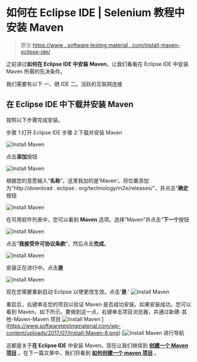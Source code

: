 # 如何在 Eclipse IDE | Selenium 教程中安装 Maven

> 原文:[https://www . software testing material . com/install-maven-eclipse-ide/](https://www.softwaretestingmaterial.com/install-maven-eclipse-ide/)

之前讲过**如何在 Eclipse IDE 中安装 Maven**。让我们看看在 Eclipse IDE 中安装 Maven 所需的先决条件。

我们需要有以下
一、硒 IDE
二。活跃的互联网连接

## 在 Eclipse IDE 中下载并安装 Maven

按照以下步骤完成安装。

步骤 1:打开 Eclipse IDE
步骤 2:下载并安装 Maven

![Install Maven](img/424ac1a2a5f196092d98c99a901464f6.png)

点击**添加**按钮

![Install Maven](img/be2a4eda1cab57a9eeee75db7fe08a35.png)

根据您的意愿输入“**名称**”。这里我加的是‘Maven’。将位置添加为“http://download . eclipse . org/technology/m2e/releases/”，并点击“**确定**按钮

![Install Maven](img/690cccbd7bed97022e4cfce918c16e06.png)

在可用软件列表中，您可以看到 **Maven** 选项。选择“Maven”并点击“**下一个**按钮

![Install Maven](img/7c337f5c557312848f7adfa7410b8b86.png)

点击“**我接受许可协议条款**”，然后点击**完成**。

![Install Maven](img/1efd12c2322b6fe561b87ea31bce0819.png)

安装正在进行中。点击**是**

![Install Maven](img/d3f62065c7d32ffd518e0c8fcf0f1e88.png)

现在您需要重新启动 Eclipse 以使更改生效。点击'**是** ' ![Install Maven](img/a9f61e406f203ae70631069e0e07e514.png)

重启后，右键单击您的项目以验证 Maven 是否成功安装。如果安装成功，您可以看到 Maven，如下所示。要做到这一点，右键单击项目浏览器，并通过新建-其他-Maven-Maven 项目
![Install Maven](img/7366e1b5c71c97b65b7958e2c13457e8.png) ](https://www.softwaretestingmaterial.com/wp-content/uploads/2017/07/Install-Maven-8.png) [![Install Maven](img/635f3edc821f979550b871025b4bfa1f.png) 进行导航

这都是关于**在 Eclipse IDE** 中安装 Maven。现在让我们继续到 [**创建一个 Maven 项目**](https://www.softwaretestingmaterial.com/create-selenium-maven-project/) 。在下一篇文章中，我们将看到 [**如何创建一个 maven 项目**](https://www.softwaretestingmaterial.com/create-selenium-maven-project/) 。